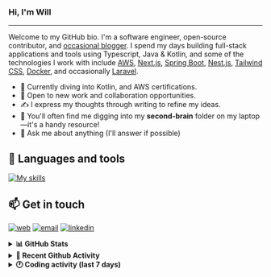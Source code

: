 ### Hi, I'm Will

---

Welcome to my GitHub bio. I'm a software engineer, open-source contributor, and [occasional blogger][blog]. I spend my days building full-stack applications and tools using Typescript, Java & Kotlin, and some of the technologies I work with include [AWS](https://aws.amazon.com/fr/), [Next.js](https://nextjs.org/), [Spring Boot](https://spring.io/projects/spring-boot), [Nest.js](https://nestjs.com/), [Tailwind CSS](https://github.com/tailwindlabs/tailwindcss), [Docker](https://www.docker.com/), and occasionally [Laravel](https://laravel.com/).

- 🔭 Currently diving into Kotlin, and AWS certifications.
- 👯 Open to new work and collaboration opportunities.
- ✍️ I express my thoughts through writing to refine my ideas.
- 🧠 You'll often find me digging into my **second-brain** folder on my laptop—it's a handy resource!
- 💬 Ask me about anything (I'll answer if possible)

## 🎨 Languages and tools

[![My skills](https://skillicons.dev/icons?i=typescript,js,nodejs,nest,java,kotlin,spring,python,fastapi,django,aws,docker,vscode,idea,tailwind&perline=15)](https://wilfriedago.dev/about#skills)

## 📫 Get in touch
[![web](https://img.shields.io/badge/WEBSITE-12100E?logo=google-earth&color=282A36)][website]
[![email](https://img.shields.io/badge/MAIL-12100E?logo=mailgun&color=282A36)][mail]
[![linkedin](https://img.shields.io/badge/LINKEDIN-12100E?logo=linkedin&color=282A36)][linkedin]


<details>
  <summary><b>📊 GitHub Stats</b></summary>
	<br/>
	<p align="left">
		<img width="49.5%" src="https://github-readme-stats.vercel.app/api?username=wilfriedago&show_icons=true&count_private=true&title_color=10b981&icon_color=10b981&theme=react&hide_border=true" />
		<img width="49.5%" src="https://streak-stats.demolab.com/?user=wilfriedago&hide_border=true&theme=react&ring=10b981&fire=fff&currStreakNum=fff&sideLabels=10b981&currStreakLabel=10b981&sideNums=fff" />
	</p>
</details>

<details>
  <summary><b>📅 Recent Github Activity</b></summary>
	<br>

<!--RECENT_ACTIVITY:last_update-->
Last Updated: Thursday, August 21st, 2025, 4:19:40 AM
<!--RECENT_ACTIVITY:last_update_end-->

<!--RECENT_ACTIVITY:start-->
1. ⭐ Starred [shadcn-ui/registry-template](https://github.com/shadcn-ui/registry-template)<br>
2. ⬆️ Pushed 1 commit(s) to [thewlabs/eslint-config](https://github.com/thewlabs/eslint-config)<br>
3. ⬆️ Pushed 1 commit(s) to [thewlabs/eslint-config](https://github.com/thewlabs/eslint-config)<br>
4. ⬆️ Pushed 1 commit(s) to [thewlabs/eslint-config](https://github.com/thewlabs/eslint-config)<br>
5. 🎉 Merged PR [#4](https://github.com/thewlabs/eslint-config/pull/4) in [thewlabs/eslint-config](https://github.com/thewlabs/eslint-config)<br>
<!--RECENT_ACTIVITY:end-->
</details>

<details>
  <summary><b>🕐 Coding activity (last 7 days)</b></summary>
	<br>

<!--START_SECTION:waka-->

```python
Total Time: 31 hrs 50 mins

TypeScript               6 hrs 50 mins   █████▒░░░░░░░░░░░░░░░░░░░   21.25 %
CSS                      5 hrs 10 mins   ████░░░░░░░░░░░░░░░░░░░░░   16.07 %
HTML                     4 hrs 25 mins   ███▒░░░░░░░░░░░░░░░░░░░░░   13.72 %
Java                     2 hrs 36 mins   ██░░░░░░░░░░░░░░░░░░░░░░░   08.10 %
SCSS                     49 mins         ▓░░░░░░░░░░░░░░░░░░░░░░░░   02.56 %
Bash                     43 mins         ▓░░░░░░░░░░░░░░░░░░░░░░░░   02.25 %
JavaScript               24 mins         ▒░░░░░░░░░░░░░░░░░░░░░░░░   01.28 %
```

<!--END_SECTION:waka-->
</details>

[website]: https://wilfriedago.me
[linkedin]: https://linkedin.com/in/wilfriedago
[blog]: https://wilfriedago.me/blog
[mail]: mailto:hello@wilfriedago.me

